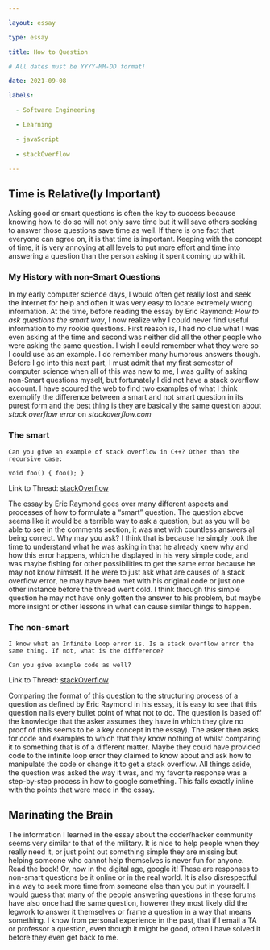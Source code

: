 ```yaml
---

layout: essay

type: essay

title: How to Question

# All dates must be YYYY-MM-DD format!

date: 2021-09-08

labels:

  - Software Engineering

  - Learning

  - javaScript
  
  - stackOverflow

---
```


## Time is Relative(ly Important)

  Asking good or smart questions is often the key to success because knowing how to do so will not only save time but it will save others seeking to answer those questions save time as well. If there is one fact that everyone can agree on, it is that time is important. Keeping with the concept of time, it is very annoying at all levels to put more effort and time into answering a question than the person asking it spent coming up with it.

### My History with non-Smart Questions

  In my early computer science days, I would often get really lost and seek the internet for help and often it was very easy to locate extremely wrong information. At the time, before reading the essay by Eric Raymond: *How to ask questions the smart way*, I now realize why I could never find useful information to my rookie questions. First reason is, I had no clue what I was even asking at the time and second was neither did all the other people who were asking the same question. I wish I could remember what they were so I could use as an example. I do remember many humorous answers though. Before I go into this next part, I must admit that my first semester of computer science when all of this was new to me, I was guilty of asking non-Smart questions myself, but fortunately I did not have a stack overflow account. I have scoured the web to find two examples of what I think exemplify the difference between a smart and not smart question in its purest form and the best thing is they are basically the same question about *stack overflow error* on *stackoverflow.com*
  
### The smart

```  
Can you give an example of stack overflow in C++? Other than the recursive case:

void foo() { foo(); }
```

Link to Thread: [stackOverflow](https://stackoverflow.com/questions/1657484/can-you-give-an-example-of-stack-overflow-in-c)

  The essay by Eric Raymond goes over many different aspects and processes of how to formulate a “smart” question. The question above seems like it would be a terrible way to ask a question, but as you will be able to see in the comments section, it was met with countless answers all being correct. Why may you ask? I think that is because he simply took the time to understand what he was asking in that he already knew why and how this error happens, which he displayed in his very simple code, and was maybe fishing for other possibilities to get the same error because he may not know himself. If he were to just ask what are causes of a stack overflow error, he may have been met with his original code or just one other instance before the thread went cold. I think through this simple question he may not have only gotten the answer to his problem, but maybe more insight or other lessons in what can cause similar things to happen.
  
### The non-smart
 
```
I know what an Infinite Loop error is. Is a stack overflow error the same thing. If not, what is the difference?

Can you give example code as well?
```

Link to Thread: [stackOverflow](https://stackoverflow.com/questions/27218736/stack-overflow-error-vs-infinite-loop)

  Comparing the format of this question to the structuring process of a question as defined by Eric Raymond in his essay, it is easy to see that this question nails every bullet point of what not to do. The question is based off the knowledge that the asker assumes they have in which they give no proof of (this seems to be a key concept in the essay). The asker then asks for code and examples to which that they know nothing of whilst comparing it to something that is of a different matter. Maybe they could have provided code to the infinite loop error they claimed to know about and ask how to manipulate the code or change it to get a stack overflow. All things aside, the question was asked the way it was, and my favorite response was a step-by-step process in how to google something. This falls exactly inline with the points that were made in the essay.
  
## Marinating the Brain

  The information I learned in the essay about the coder/hacker community seems very similar to that of the military. It is nice to help people when they really need it, or just point out something simple they are missing but helping someone who cannot help themselves is never fun for anyone. Read the book! Or, now in the digital age, google it! These are responses to non-smart questions be it online or in the real world. It is also disrespectful in a way to seek more time from someone else than you put in yourself. I would guess that many of the people answering questions in these forums have also once had the same question, however they most likely did the legwork to answer it themselves or frame a question in a way that means something. I know from personal experience in the past, that if I email a TA or professor a question, even though it might be good, often I have solved it before they even get back to me. 


  

  

